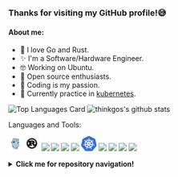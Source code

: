 ### Thanks for visiting my GitHub profile!:sweat_smile:

#### About me:

- :stars: I love Go and Rust.
- :sparkles: I'm a Software/Hardware Engineer.
- 🤓 Working on Ubuntu.
- :star2: Open source enthusiasts.
- :yellow_heart: Coding is my passion.
- :dizzy: Currently practice in [kubernetes](https://github.com/kubernetes/kubernetes).

![Top Languages Card](https://github-readme-stats.vercel.app/api/top-langs/?username=thinkgos&theme=radical&hide=html,c)
![thinkgos's github stats](https://github-readme-stats.vercel.app/api?username=thinkgos&show_icons=true&include_all_commits=false&count_private=true&theme=radical&line_height=40)

Languages and Tools:

<code><img height="30" src="https://github.com/thinkgos/thinkgos/blob/master/asserts/go.png"></code>
<code><img height="30" src="https://github.com/thinkgos/thinkgos/blob/master/asserts/rust.svg"></code>
<code><img height="30" src="https://github.com/thinkgos/thinkgos/blob/master/asserts/c.jpeg"></code>
<code><img height="30" src="https://github.com/thinkgos/thinkgos/blob/master/asserts/bash.jpg"></code>
<code><img height="30" src="https://github.com/thinkgos/thinkgos/blob/master/asserts/linux.jpg"></code>
<code><img height="30" src="https://github.com/thinkgos/thinkgos/blob/master/asserts/docker.jpg"></code>
<code><img height="30" src="https://github.com/thinkgos/thinkgos/blob/master/asserts/kubernetes.jpeg"></code>
<code><img height="30" src="https://github.com/thinkgos/thinkgos/blob/master/asserts/visual-studio-code.png"></code>
<code><img height="30" src="https://github.com/thinkgos/thinkgos/blob/master/asserts/goland.png"></code>
<code><img height="30" src="https://github.com/thinkgos/thinkgos/blob/master/asserts/clion.png"></code>
<code><img height="30" src="https://github.com/thinkgos/thinkgos/blob/master/asserts/typora.jpg"></code>

<details>
  <summary><b>Click me for repository navigation!</b></summary>

| Repository | Language | Star | License |Coverage | Tag | Description |
|---|---| ---| ---| ---| ---| ---|
| [goup-rs](https://github.com/thinkgos/goup-rs) | ![GitHub top language](https://img.shields.io/github/languages/top/thinkgos/goup-rs) | ![GitHub Repo stars](https://img.shields.io/github/stars/thinkgos/goup-rs) | ![GitHub License](https://img.shields.io/github/license/thinkgos/goup-rs) | | ![GitHub Tag](https://img.shields.io/github/v/tag/thinkgos/goup-rs) | |
| [timer](https://github.com/thinkgos/timer) | ![GitHub top language](https://img.shields.io/github/languages/top/thinkgos/timer) | ![GitHub Repo stars](https://img.shields.io/github/stars/thinkgos/timer) | ![GitHub License](https://img.shields.io/github/license/thinkgos/timer) | ![Codecov](https://img.shields.io/codecov/c/github/thinkgos/timer) | ![GitHub Tag](https://img.shields.io/github/v/tag/thinkgos/timer) | |
| [sets](https://github.com/thinkgos/sets) | ![GitHub top language](https://img.shields.io/github/languages/top/thinkgos/sets) | ![GitHub Repo stars](https://img.shields.io/github/stars/thinkgos/sets) | ![GitHub License](https://img.shields.io/github/license/thinkgos/sets) | ![Codecov](https://img.shields.io/codecov/c/github/thinkgos/sets) | ![GitHub Tag](https://img.shields.io/github/v/tag/thinkgos/sets) | |
| [http-signature-go](https://github.com/thinkgos/http-signature-go) | ![GitHub top language](https://img.shields.io/github/languages/top/thinkgos/http-signature-go) | ![GitHub Repo stars](https://img.shields.io/github/stars/thinkgos/http-signature-go) | ![GitHub License](https://img.shields.io/github/license/thinkgos/http-signature-go) | ![Codecov](https://img.shields.io/codecov/c/github/thinkgos/http-signature-go) | ![GitHub Tag](https://img.shields.io/github/v/tag/thinkgos/http-signature-go) | |
| [gorm-rapier](https://github.com/thinkgos/gorm-rapier) | ![GitHub top language](https://img.shields.io/github/languages/top/thinkgos/gorm-rapier) | ![GitHub Repo stars](https://img.shields.io/github/stars/thinkgos/gorm-rapier) | ![GitHub License](https://img.shields.io/github/license/thinkgos/gorm-rapier) | ![Codecov](https://img.shields.io/codecov/c/github/thinkgos/gorm-rapier) | ![GitHub Tag](https://img.shields.io/github/v/tag/thinkgos/gorm-rapier) | |
| [limiter](https://github.com/thinkgos/limiter) | ![GitHub top language](https://img.shields.io/github/languages/top/thinkgos/limiter) | ![GitHub Repo stars](https://img.shields.io/github/stars/thinkgos/limiter) | ![GitHub License](https://img.shields.io/github/license/thinkgos/limiter) | ![Codecov](https://img.shields.io/codecov/c/github/thinkgos/limiter) | ![GitHub Tag](https://img.shields.io/github/v/tag/thinkgos/limiter) | |
| [go-socks5](https://github.com/thinkgos/go-socks5) | ![GitHub top language](https://img.shields.io/github/languages/top/thinkgos/go-socks5) | ![GitHub Repo stars](https://img.shields.io/github/stars/thinkgos/go-socks5) | ![GitHub License](https://img.shields.io/github/license/thinkgos/go-socks5) | ![Codecov](https://img.shields.io/codecov/c/github/thinkgos/go-socks5) | ![GitHub Tag](https://img.shields.io/github/v/tag/thinkgos/go-socks5) | |
| [go-iecp5](https://github.com/thinkgos/go-iecp5) | ![GitHub top language](https://img.shields.io/github/languages/top/thinkgos/go-iecp5) | ![GitHub Repo stars](https://img.shields.io/github/stars/thinkgos/go-iecp5) | ![GitHub License](https://img.shields.io/github/license/thinkgos/go-iecp5) | ![Codecov](https://img.shields.io/codecov/c/github/thinkgos/go-iecp5) | ![GitHub Tag](https://img.shields.io/github/v/tag/thinkgos/go-iecp5) | |
| [go-modbus](https://github.com/things-go/go-modbus) | ![GitHub top language](https://img.shields.io/github/languages/top/things-go/go-modbus) | ![GitHub Repo stars](https://img.shields.io/github/stars/things-go/go-modbus) | ![GitHub License](https://img.shields.io/github/license/things-go/go-modbus) | ![Codecov](https://img.shields.io/codecov/c/github/things-go/go-modbus) | ![GitHub Tag](https://img.shields.io/github/v/tag/things-go/go-modbus) | |
| [tdengine-gorm](https://github.com/thinkgos/tdengine-gorm) | ![GitHub top language](https://img.shields.io/github/languages/top/thinkgos/tdengine-gorm) | ![GitHub Repo stars](https://img.shields.io/github/stars/thinkgos/tdengine-gorm) | ![GitHub License](https://img.shields.io/github/license/thinkgos/tdengine-gorm) | ![Codecov](https://img.shields.io/codecov/c/github/thinkgos/tdengine-gorm) | ![GitHub Tag](https://img.shields.io/github/v/tag/thinkgos/tdengine-gorm) | |
| [sqlcipher-gorm](https://github.com/thinkgos/sqlcipher-gorm) | ![GitHub top language](https://img.shields.io/github/languages/top/thinkgos/sqlcipher-gorm) | ![GitHub Repo stars](https://img.shields.io/github/stars/thinkgos/sqlcipher-gorm) | ![GitHub License](https://img.shields.io/github/license/thinkgos/sqlcipher-gorm) | ![Codecov](https://img.shields.io/codecov/c/github/thinkgos/sqlcipher-gorm) | ![GitHub Tag](https://img.shields.io/github/v/tag/thinkgos/sqlcipher-gorm) | |
| [go-sqlcipher](https://github.com/thinkgos/go-sqlcipher) | ![GitHub top language](https://img.shields.io/github/languages/top/thinkgos/go-sqlcipher) | ![GitHub Repo stars](https://img.shields.io/github/stars/thinkgos/go-sqlcipher) | ![GitHub License](https://img.shields.io/github/license/thinkgos/go-sqlcipher) | ![Codecov](https://img.shields.io/codecov/c/github/thinkgos/go-sqlcipher) | ![GitHub Tag](https://img.shields.io/github/v/tag/thinkgos/go-sqlcipher) | |
| [logger](https://github.com/thinkgos/logger) | ![GitHub top language](https://img.shields.io/github/languages/top/thinkgos/logger) | ![GitHub Repo stars](https://img.shields.io/github/stars/thinkgos/logger) | ![GitHub License](https://img.shields.io/github/license/thinkgos/logger) | ![Codecov](https://img.shields.io/codecov/c/github/thinkgos/logger) | ![GitHub Tag](https://img.shields.io/github/v/tag/thinkgos/logger) | |

</details>